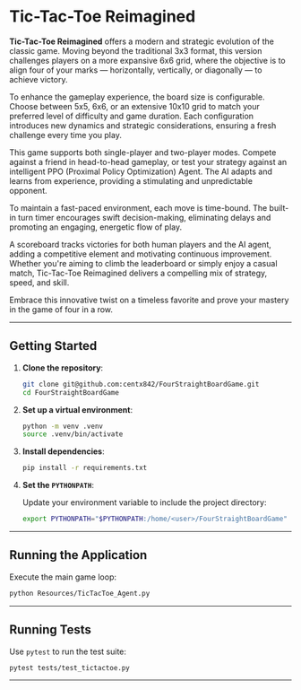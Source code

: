 # Tic-Tac-Toe Reimagined

**Tic-Tac-Toe Reimagined** offers a modern and strategic evolution of the classic game. Moving beyond the traditional 3x3 format, this version challenges players on a more expansive 6x6 grid, where the objective is to align four of your marks — horizontally, vertically, or diagonally — to achieve victory.

To enhance the gameplay experience, the board size is configurable. Choose between 5x5, 6x6, or an extensive 10x10 grid to match your preferred level of difficulty and game duration. Each configuration introduces new dynamics and strategic considerations, ensuring a fresh challenge every time you play.

This game supports both single-player and two-player modes. Compete against a friend in head-to-head gameplay, or test your strategy against an intelligent PPO (Proximal Policy Optimization) Agent. The AI adapts and learns from experience, providing a stimulating and unpredictable opponent.

To maintain a fast-paced environment, each move is time-bound. The built-in turn timer encourages swift decision-making, eliminating delays and promoting an engaging, energetic flow of play.

A scoreboard tracks victories for both human players and the AI agent, adding a competitive element and motivating continuous improvement. Whether you're aiming to climb the leaderboard or simply enjoy a casual match, Tic-Tac-Toe Reimagined delivers a compelling mix of strategy, speed, and skill.

Embrace this innovative twist on a timeless favorite and prove your mastery in the game of four in a row.

---

## Getting Started

1. **Clone the repository**:

   ```bash
   git clone git@github.com:centx842/FourStraightBoardGame.git
   cd FourStraightBoardGame
   ```

2. **Set up a virtual environment**:

   ```bash
   python -m venv .venv
   source .venv/bin/activate
   ```

3. **Install dependencies**:

   ```bash
   pip install -r requirements.txt
   ```

4. **Set the `PYTHONPATH`**:

   Update your environment variable to include the project directory:

   ```bash
   export PYTHONPATH="$PYTHONPATH:/home/<user>/FourStraightBoardGame"
   ```

---

## Running the Application

Execute the main game loop:

```bash
python Resources/TicTacToe_Agent.py
```

---

## Running Tests

Use `pytest` to run the test suite:

```bash
pytest tests/test_tictactoe.py
```

---
